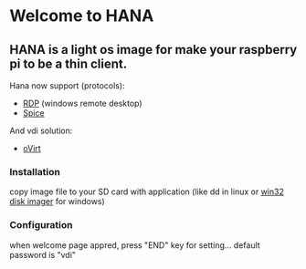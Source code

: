 # Welcome to HANA


## HANA is a light os image for make your raspberry pi to be a thin client.

Hana now support (protocols):
- [RDP](https://en.wikipedia.org/wiki/Remote_Desktop_Protocol) (windows remote desktop)
- [Spice](https://www.spice-space.org/)

And vdi solution:
- [oVirt](https://www.ovirt.org/)

### Installation
  copy image file to your SD card with application (like dd in linux or [win32 disk imager](https://sourceforge.net/projects/win32diskimager/) for windows)

### Configuration
  when welcome page appred, press "END" key for setting... default password is "vdi"
